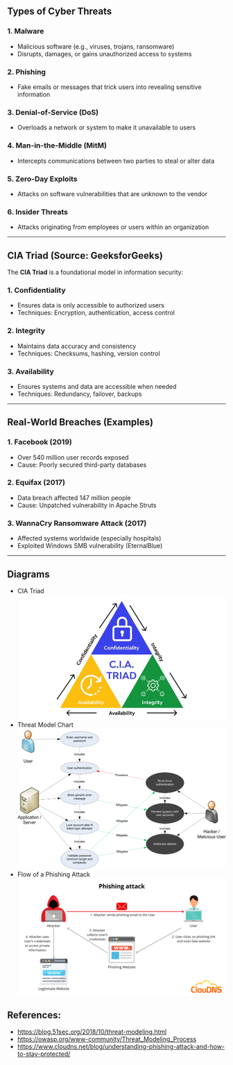 
## Types of Cyber Threats

### 1. Malware
- Malicious software (e.g., viruses, trojans, ransomware)
- Disrupts, damages, or gains unauthorized access to systems

### 2. Phishing
- Fake emails or messages that trick users into revealing sensitive information

### 3. Denial-of-Service (DoS)
- Overloads a network or system to make it unavailable to users

### 4. Man-in-the-Middle (MitM)
- Intercepts communications between two parties to steal or alter data

### 5. Zero-Day Exploits
- Attacks on software vulnerabilities that are unknown to the vendor

### 6. Insider Threats
- Attacks originating from employees or users within an organization

---

## CIA Triad (Source: GeeksforGeeks)

The **CIA Triad** is a foundational model in information security:

### 1. Confidentiality
- Ensures data is only accessible to authorized users
- Techniques: Encryption, authentication, access control

### 2. Integrity
- Maintains data accuracy and consistency
- Techniques: Checksums, hashing, version control

### 3. Availability
- Ensures systems and data are accessible when needed
- Techniques: Redundancy, failover, backups

---

## Real-World Breaches (Examples)

### 1. Facebook (2019)
- Over 540 million user records exposed
- Cause: Poorly secured third-party databases

### 2. Equifax (2017)
- Data breach affected 147 million people
- Cause: Unpatched vulnerability in Apache Struts

### 3. WannaCry Ransomware Attack (2017)
- Affected systems worldwide (especially hospitals)
- Exploited Windows SMB vulnerability (EternalBlue)

---

## Diagrams
- CIA Triad  
![alt text](image-2.png)
- Threat Model Chart
![alt text](image-3.png)
- Flow of a Phishing Attack
![alt text](image-4.png)

## References:
- https://blog.51sec.org/2018/10/threat-modeling.html
- https://owasp.org/www-community/Threat_Modeling_Process
- https://www.cloudns.net/blog/understanding-phishing-attack-and-how-to-stay-protected/
